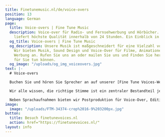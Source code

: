 ```yaml
---
title: Finetunemusic.nl/de/voice-overs
position: 13
language: German
page:
  title: Voice-overs | Fine Tune Music
  description: Voice-over für Radio- und Fernsehwerbung und Hörbücher. Fine Tune Music
    liefert höchste Qualität innerhalb von 24 Stunden. Ein Einblick in unser Portfolio.
  og_title: Voice-overs | Fine Tune Music
  og_description: Unsere Musik ist maßgeschneidert für eine Vielzahl von Projekten.
    Wir bieten Musik, Sound Design und Voice-Over für Filme, Animationen, Games und
    Werbung an. Rufen Sie uns an oder mailen Sie uns und Finden Sie heraus, was wir
    für Sie tun können.
  og_image: "/uploads/og_img_voiceovers.jpg"
text: |-
  # Voice-overs

  Buchen Sie und hören Sie Sprecher an auf unserer [Fine Tune Voices-Website](https://finetunevoices.nl/). Wir haben für jede Produktion die richtige Stimme.

  Wir alle wissen, die richtige Stimme ist ein zentraler Bestandteil jeder Jingle, Radio- oder Fernsehwerbung. Unser Coaching sowie die fachmännische Auswahl der am besten geeigneten Stimme aus unserem Pool von Synchronsprechern ermöglichen die effektive Weitergabe Ihrer Botschaft an Zuschauer und Zuhörer. Wir arbeiten mit mehr als 150 professionellen Synchronsprechern/innen aus verschiedenen Ländern - jede/r einzelne mit individuellem Charakter und Persönlichkeit. Ob frische kommerzielle Stimme oder warme Erzählstimme - wir bieten für jedes Projekt die perfekte Stimme.

  Neben Sprachaufnahmen bieten wir Postproduktion für Voice-Over, Editing und Mixing an. Wir bieten die passende Overvoice Lösung für Ihre Audiovisuelle Produktion. Auf Wunsch komponieren wir passende Musik und fertigen Produktionen durch Sounddesign an. Von der Aufnahme zum fertigen Mix - alles aus einer Hand.
image:
  image: "/uploads/FTM-34374-crop%2016-9%203200px.jpg"
button:
  title: Besuch finetunevoices.nl
  action: href="https://finetunevoices.nl/"
layout: info
---
```


